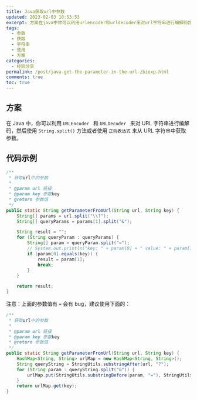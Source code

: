 ```yaml
---
title: Java获取url中参数
updated: 2023-02-03 10:53:53
excerpt: 方案在java中你可以利用urlencoder​​和urldecoder​​来对url字符串进行编解码然后使用stringsplit()​方法或者使用正则表达式​来从url字符串中获取参数。代码示例获取url中的参数at_paramurl链接at_paramkey参数keyat_return参数值publicstaticstringgetparameterfromurl(stringurlstringkey){string[]params=urlsplit(string[]queryparams=para
tags:
  - 参数
  - 获取
  - 字符串
  - 使用
  - 方案
categories:
  - 经验分享
permalink: /post/java-get-the-parameter-in-the-url-zbioxp.html
comments: true
toc: true
---
```

## 方案

在 Java 中，你可以利用 `URLEncoder ​` ​和 `URLDecoder ​` ​来对 URL 字符串进行编解码，然后使用 `String.split()`​ 方法或者使用 `正则表达式`​ 来从 URL 字符串中获取参数。

## 代码示例

```java
/**
 * 获取url中的参数
 *
 * @param url 链接
 * @param key 参数key
 * @return 参数值
 */
public static String getParameterFromUrl(String url, String key) {
	String[] params = url.split("\\?");
	String[] queryParams = params[1].split("&");

	String result = "";
	for (String queryParam : queryParams) {
		String[] param = queryParam.split("=");
		// System.out.println("key: " + param[0] + " value: " + param[1]);
		if (param[0].equals(key)) {
			result = param[1];
			break;
		}
	}

	return result;
}
```

注意：上面的参数值有 `=`​ 会有 bug，建议使用下面的：

```java
/**
 * 获取url中的参数
 *
 * @param url 链接
 * @param key 参数key
 * @return 参数值
 */
public static String getParameterFromUrl(String url, String key) {
	HashMap<String, String> urlMap = new HashMap<String, String>();
	String queryString = StringUtils.substringAfter(url, "?");
	for (String param : queryString.split("&")) {
		urlMap.put(StringUtils.substringBefore(param, "="), StringUtils.substringAfter(param, "="));
	}
	return urlMap.get(key);
}
```